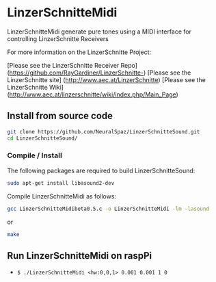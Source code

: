 # LinzerSchnitteMidi

LinzerSchnitteMidi generate pure tones using a MIDI interface for controlling LinzerSchnitte Receivers

For more information on the LinzerSchnitte Project:

[Please see the LinzerSchnitte Receiver Repo] (https://github.com/RayGardiner/LinzerSchnitte-)
[Please see the LinzerSchnitte site] (http://www.aec.at/LinzerSchnitte) 
[Please see the LinzerSchnitte Wiki] (http://www.aec.at/linzerschnitte/wiki/index.php/Main_Page)


## Install from source code


```bash
git clone https://github.com/NeuralSpaz/LinzerSchnitteSound.git
cd LinzerSchnitteSound/
```

### Compile / Install

The following packages are required to build LinzerSchnitteSound:

```bash
sudo apt-get install libasound2-dev
```

Compile LinzerSchnitteMidi as follows:

```bash
gcc LinzerSchnitteMidibeta0.5.c -o LinzerSchnitteMidi -lm -lasound
```
or
```bash
make
```


## Run LinzerSchnitteMidi on raspPi

 * ``` $ ./LinzerSchnitteMidi <hw:0,0,1> 0.001 0.001 1 0 ```



